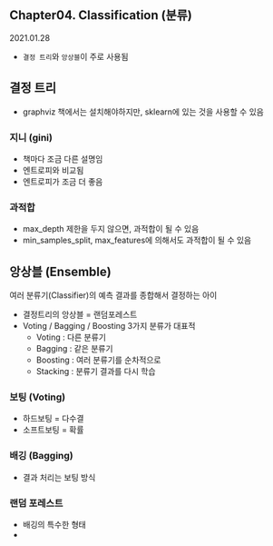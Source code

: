 ## Chapter04. Classification (분류)
2021.01.28
- `결정 트리`와 `앙상블`이 주로 사용됨



## 결정 트리
- graphviz 책에서는 설치해야하지만, sklearn에 있는 것을 사용할 수 있음

### 지니 (gini)
- 책마다 조금 다른 설명임
- 엔트로피와 비교됨
- 엔트로피가 조금 더 좋음

### 과적합
- max_depth 제한을 두지 않으면, 과적합이 될 수 있음
- min_samples_split, max_features에 의해서도 과적합이 될 수 있음


## 앙상블 (Ensemble)

여러 분류기(Classifier)의 예측 결과를 종합해서 결정하는 아이

- 결정트리의 앙상블 = 랜덤포레스트
- Voting / Bagging / Boosting 3가지 분류가 대표적
  - Voting : 다른 분류기
  - Bagging : 같은 분류기
  - Boosting : 여러 분류기를 순차적으로
  - Stacking : 분류기 결과를 다시 학습


### 보팅 (Voting)

- 하드보팅 = 다수결
- 소프트보팅 = 확률


### 배깅 (Bagging)

- 결과 처리는 보팅 방식


### 랜덤 포레스트

- 배깅의 특수한 형태
- 







